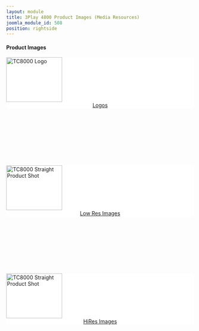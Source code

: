 ```yaml
---
layout: module
title: 3Play 4800 Product Images (Media Resources)
joomla_module_id: 508
position: rightside
---
```

<h4>Product Images</h4>
<div class="pr_mini" style="background: #fff;"><a href="index.php?option=com_docman&amp;view=docman&amp;Itemid=871"><img src="{{"images/stories/~thumbs.TCXD8000-logo-black.png.1346085960.png" | cdn }}" alt="TC8000 Logo" height="120" width="150" /><center class="pr-download">Logos</center></a></div>
<br /><br /><br /><br /><br /><br /><br /><br /><br />
<div class="pr_mini" style="background: #fff;"><a href="index.php?option=com_docman&amp;view=docman&amp;Itemid=1076"><img src="{{"images/stories/~thumbs.TC8000-straight.png.1346087005.png" | cdn }}" alt="TC8000 Straight Product Shot" height="120" width="150" /><center class="pr-download">Low Res Images</center></a></div>
<br /><br /><br /><br /><br /><br /><br /><br /><br />
<div class="pr_mini" style="background: #fff;"><a href="index.php?option=com_docman&amp;view=docman&amp;Itemid=888"><img src="{{"images/stories/~thumbs.TC8000-straight.png.1346087005.png" | cdn }}" alt="TC8000 Straight Product Shot" height="120" width="150" /><center class="pr-download">HiRes Images</center></a></div>
<div style="clear: both;"><br />&nbsp;<br /><br /></div>
